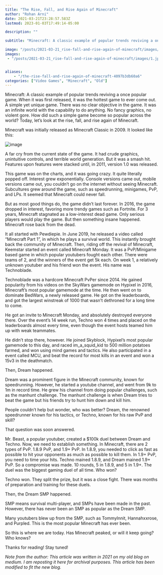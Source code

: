 ```yaml
---
title: "The Rise, Fall, and Rise Again of Minecraft"
author: "Rohan Arni"
date: 2021-03-21T23:28:57.583Z
lastmod: 2023-01-03T17:49:14-05:00

description: ""

subtitle: "Minecraft: A classic example of popular trends reviving a once popular game. When it was first released, it was the hottest game to ever…"

image: "/posts/2021-03-21_rise-fall-and-rise-again-of-minecraft/images/1.jpeg" 
images:
 - "/posts/2021-03-21_rise-fall-and-rise-again-of-minecraft/images/1.jpeg"


aliases:
    - "/the-rise-fall-and-rise-again-of-minecraft-4097b3db60a6"
categories: ["Video Games", "Minecraft", "Old"]
---
```


Minecraft: A classic example of popular trends reviving a once popular game. When it was first released, it was the hottest game to ever come out. A simple yet unique game. There was no clear objective in the game. It was an infinite world with the capability to do anything. No fancy graphics, no violent gore. How did such a simple game become so popular across the world? Today, let’s look at the rise, fall, and rise again of Minecraft.

Minecraft was initially released as Minecraft Classic in 2009. It looked like this:

![image](/posts/2021-03-21_rise-fall-and-rise-again-of-minecraft/images/1.jpeg#layoutTextWidth)


A far cry from the current state of the game. It had crude graphics, unintuitive controls, and terrible world generation. But it was a smash hit. Features upon features were stacked until, in 2011, version 1.0 was released.






This game was on the charts, and it was going crazy. It quite literally popped off. Interest grew exponentially. Console versions came out, mobile versions came out, you couldn’t go on the internet without seeing Minecraft. Subcultures grew around the game, such as speedrunning, minigames, PvP, and LPs. It seemed that Minecraft could never fall.

But as most good things do, the game didn’t last forever. In 2016, the game dropped in interest, favoring more trendy games such as Fortnite. For 3 years, Minecraft stagnated as a low-interest dead game. Only serious players would play the game. But then something insane happened. Minecraft rose back from the dead.

It all started with Pewdiepie. In June 2019, he released a video called “Minecraft Part 1”, in which he plays a survival world. This instantly brought back the community of Minecraft. Then, riding off the revival of Minecraft, Keemstar started an event called Minecraft Monday. It was a PvP/Minigame based game in which popular youtubers fought each other. There were teams of 2, and the winners of the event get 5k each. On week 1, a relatively unknown youtuber and his friend won the event. His name was Technoblade.

Technoblade was a hardcore Minecraft PvPer since 2014. He gained popularity from his videos on the SkyWars gamemode on Hypixel in 2016, Minecraft’s most popular gamemode at the time. He then went on to dominate BedWars, a newly released game. He got on the leaderboards, and got the largest winstreak of 1000 that wasn’t dethroned for a long time to come.

He got an invite to Minecraft Monday, and absolutely destroyed everyone there. Over the event’s 14 week run, Techno won 4 times and placed on the leaderboards almost every time, even though the event hosts teamed him up with weak teammates.

He didn’t stop there, however. He joined Skyblock, Hypixel’s most popular gamemode to this day, and raced im_a_squid_kid to 500 million potatoes farmed, and won using mind games and tactics. He also participated in a event called MCU, and beat the record for most kills in an event and won a 15v3 in the deathmatch.

Then, Dream happened.

Dream was a prominent figure in the Minecraft community, known for speedrunning. However, he started a youtube channel, and went from 9k to 1m in record time. He grew his channel from doing popular challenges, such as the manhunt challenge. The manhunt challenge is when Dream tries to beat the game but his friends try to hunt him down and kill him.

People couldn’t help but wonder, who was better? Dream, the renowned speedrunner known for his tactics, or Techno, known for his raw PvP and skill?

That question was soon answered.

Mr. Beast, a popular youtuber, created a $100k duel between Dream and Techno. Now, we need to establish something. In Minecraft, there are 2 types of PvP. 1.8.9 PvP, and 1.9+ PvP. In 1.8.9, you needed to click as fast as possible to hit your opponents as much as possible to kill them. In 1.9+ PvP, you need to time your hits. Techno mained 1.8.9, and Dream mained 1.9+ PvP. So a compromise was made. 10 rounds, 5 in 1.8.9, and 5 in 1.9+. The duel was the biggest gaming duel of all time. Who won?






Techno won. They split the prize, but it was a close fight. There was months of preparation and training for these duels.

Then, the Dream SMP happened.

SMP means survival multi-player, and SMPs have been made in the past. However, there has never been an SMP as popular as the Dream SMP.

Many youtubers blew up from the SMP, such as TommyInnit, Hannahxxrose, and Purpled. This is the most popular Minecraft has ever been.

So this is where we are today. Has Minecraft peaked, or will it keep going? Who knows?

Thanks for reading! Stay tuned!

*Note from the author: This article was written in 2021 on my old blog on medium. I am reposting it here for archival purposes. This article has been modified to fit the new blog.*